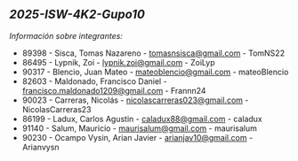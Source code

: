 ***2025-ISW-4K2-Gupo10***
---
*Información sobre integrantes:*

- 89398 - Sisca, Tomas Nazareno - tomasnsisca@gmail.com - TomNS22
- 86495 - Lypnik, Zoi - lypnik.zoi@gmail.com - ZoiLyp
- 90317 - Blencio, Juan Mateo - mateoblencio@gmail.com - mateoBlencio
- 82603 - Maldonado,  Francisco Daniel - francisco.maldonado1209@gmail.com - Frannn24
- 90023 - Carreras, Nicolás - nicolascarreras023@gmail.com - NicolasCarreras23
- 86199 - Ladux, Carlos Agustin - caladux88@gmail.com - caladux
- 91140 - Salum, Mauricio - maurisalum@gmail.com - maurisalum
- 90230 - Ocampo Vysin, Arian Javier - arianjav10@gmail.com - Arianvysn

